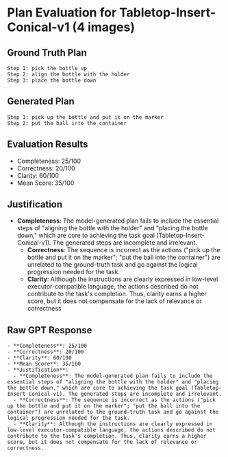 # Plan Evaluation for Tabletop-Insert-Conical-v1 (4 images)

## Ground Truth Plan
```
Step 1: pick the bottle up 
Step 2: align the bottle with the holder
Step 3: place the bottle down
```

## Generated Plan
```
Step 1: pick up the bottle and put it on the marker
Step 2: put the ball into the container
```

## Evaluation Results
- Completeness: 25/100
- Correctness: 20/100
- Clarity: 60/100
- Mean Score: 35/100

## Justification
- **Completeness**: The model-generated plan fails to include the essential steps of "aligning the bottle with the holder" and "placing the bottle down," which are core to achieving the task goal (Tabletop-Insert-Conical-v1). The generated steps are incomplete and irrelevant.  
  - **Correctness**: The sequence is incorrect as the actions ("pick up the bottle and put it on the marker"; "put the ball into the container") are unrelated to the ground-truth task and go against the logical progression needed for the task.  
  - **Clarity**: Although the instructions are clearly expressed in low-level executor-compatible language, the actions described do not contribute to the task's completion. Thus, clarity earns a higher score, but it does not compensate for the lack of relevance or correctness

## Raw GPT Response
```
- **Completeness**: 25/100  
- **Correctness**: 20/100  
- **Clarity**: 60/100  
- **Mean Score**: 35/100  
- **Justification**:  
  - **Completeness**: The model-generated plan fails to include the essential steps of "aligning the bottle with the holder" and "placing the bottle down," which are core to achieving the task goal (Tabletop-Insert-Conical-v1). The generated steps are incomplete and irrelevant.  
  - **Correctness**: The sequence is incorrect as the actions ("pick up the bottle and put it on the marker"; "put the ball into the container") are unrelated to the ground-truth task and go against the logical progression needed for the task.  
  - **Clarity**: Although the instructions are clearly expressed in low-level executor-compatible language, the actions described do not contribute to the task's completion. Thus, clarity earns a higher score, but it does not compensate for the lack of relevance or correctness.
```
